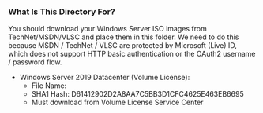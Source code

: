 ### What Is This Directory For?

You should download your Windows Server ISO images from TechNet/MSDN/VLSC and place them in this folder. We need to do this because MSDN / TechNet / VLSC are protected by Microsoft (Live) ID, which does not support HTTP basic authentication or the OAuth2 username / password flow.


* Windows Server 2019 Datacenter (Volume License):
	* File Name: 
	* SHA1 Hash: D61412902D2A8AA7C5BB3D1CFC4625E463EB6695
	* Must download from Volume License Service Center